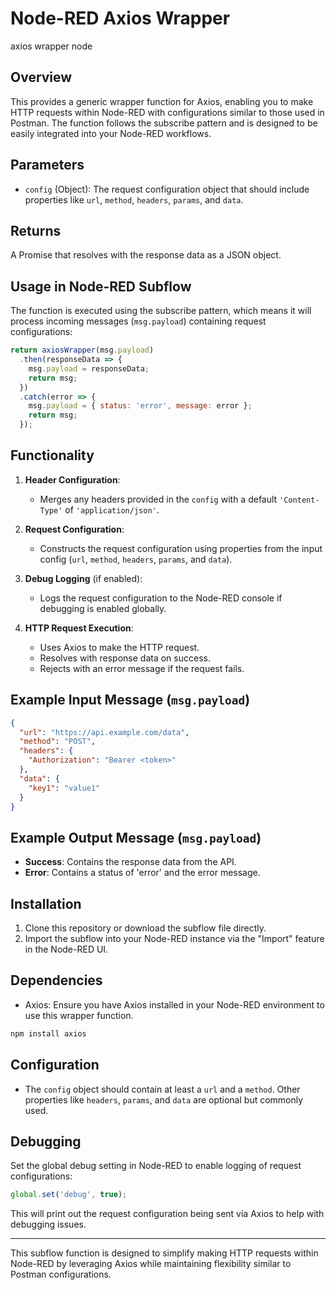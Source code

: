 # Node-RED Axios Wrapper

axios wrapper node 

## Overview

This provides a generic wrapper function for Axios, enabling you to make HTTP requests within Node-RED with configurations similar to those used in Postman. The function follows the subscribe pattern and is designed to be easily integrated into your Node-RED workflows.

## Parameters

- `config` (Object): The request configuration object that should include properties like `url`, `method`, `headers`, `params`, and `data`.

## Returns

A Promise that resolves with the response data as a JSON object.

## Usage in Node-RED Subflow

The function is executed using the subscribe pattern, which means it will process incoming messages (`msg.payload`) containing request configurations:

```javascript
return axiosWrapper(msg.payload)
  .then(responseData => {
    msg.payload = responseData;
    return msg;
  })
  .catch(error => {
    msg.payload = { status: 'error', message: error };
    return msg;
  });
```

## Functionality

1. **Header Configuration**:
   - Merges any headers provided in the `config` with a default `'Content-Type'` of `'application/json'`.

2. **Request Configuration**:
   - Constructs the request configuration using properties from the input config (`url`, `method`, `headers`, `params`, and `data`).

3. **Debug Logging** (if enabled):
   - Logs the request configuration to the Node-RED console if debugging is enabled globally.

4. **HTTP Request Execution**:
   - Uses Axios to make the HTTP request.
   - Resolves with response data on success.
   - Rejects with an error message if the request fails.

## Example Input Message (`msg.payload`)

```json
{
  "url": "https://api.example.com/data",
  "method": "POST",
  "headers": {
    "Authorization": "Bearer <token>"
  },
  "data": {
    "key1": "value1"
  }
}
```

## Example Output Message (`msg.payload`)

- **Success**: Contains the response data from the API.
- **Error**: Contains a status of 'error' and the error message.

## Installation

1. Clone this repository or download the subflow file directly.
2. Import the subflow into your Node-RED instance via the "Import" feature in the Node-RED UI.

## Dependencies

- Axios: Ensure you have Axios installed in your Node-RED environment to use this wrapper function.

```bash
npm install axios
```

## Configuration

- The `config` object should contain at least a `url` and a `method`. Other properties like `headers`, `params`, and `data` are optional but commonly used.

## Debugging

Set the global debug setting in Node-RED to enable logging of request configurations:

```javascript
global.set('debug', true);
```

This will print out the request configuration being sent via Axios to help with debugging issues.

---

This subflow function is designed to simplify making HTTP requests within Node-RED by leveraging Axios while maintaining flexibility similar to Postman configurations.

